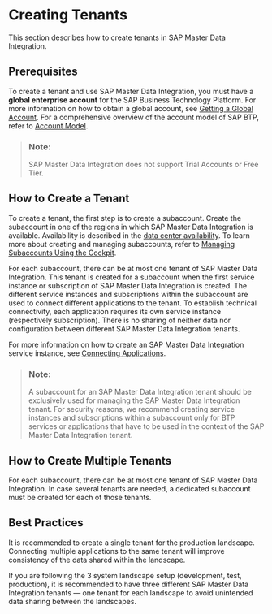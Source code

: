 <!-- loio6e3b768903744f04a98915c3a3ab2223 -->

# Creating Tenants

This section describes how to create tenants in SAP Master Data Integration.



<a name="loio6e3b768903744f04a98915c3a3ab2223__prerequisites"/>

## Prerequisites

To create a tenant and use SAP Master Data Integration, you must have a **global enterprise account** for the SAP Business Technology Platform. For more information on how to obtain a global account, see [Getting a Global Account](https://help.sap.com/docs/btp/sap-business-technology-platform/getting-global-account). For a comprehensive overview of the account model of SAP BTP, refer to [Account Model](https://help.sap.com/docs/btp/sap-business-technology-platform/account-model).

> ### Note:  
> SAP Master Data Integration does not support Trial Accounts or Free Tier.



<a name="loio6e3b768903744f04a98915c3a3ab2223__how-to-create-a-tenant"/>

## How to Create a Tenant

To create a tenant, the first step is to create a subaccount. Create the subaccount in one of the regions in which SAP Master Data Integration is available. Availability is described in the [data center availability](../about-this-service/data-center-availability-ab183ca.md). To learn more about creating and managing subaccounts, refer to [Managing Subaccounts Using the Cockpit](https://help.sap.com/docs/btp/sap-business-technology-platform/managing-subaccounts-using-cockpit).

For each subaccount, there can be at most one tenant of SAP Master Data Integration. This tenant is created for a subaccount when the first service instance or subscription of SAP Master Data Integration is created. The different service instances and subscriptions within the subaccount are used to connect different applications to the tenant. To establish technical connectivity, each application requires its own service instance \(respectively subscription\). There is no sharing of neither data nor configuration between different SAP Master Data Integration tenants.

For more information on how to create an SAP Master Data Integration service instance, see [Connecting Applications](connecting-applications-69ae614.md).

> ### Note:  
> A subaccount for an SAP Master Data Integration tenant should be exclusively used for managing the SAP Master Data Integration tenant. For security reasons, we recommend creating service instances and subscriptions within a subaccount only for BTP services or applications that have to be used in the context of the SAP Master Data Integration tenant.



<a name="loio6e3b768903744f04a98915c3a3ab2223__how-to-create-multiple-tenants"/>

## How to Create Multiple Tenants

For each subaccount, there can be at most one tenant of SAP Master Data Integration. In case several tenants are needed, a dedicated subaccount must be created for each of those tenants.



<a name="loio6e3b768903744f04a98915c3a3ab2223__best-practices"/>

## Best Practices

It is recommended to create a single tenant for the production landscape. Connecting multiple applications to the same tenant will improve consistency of the data shared within the landscape.

If you are following the 3 system landscape setup \(development, test, production\), it is recommended to have three different SAP Master Data Integration tenants — one tenant for each landscape to avoid unintended data sharing between the landscapes.

